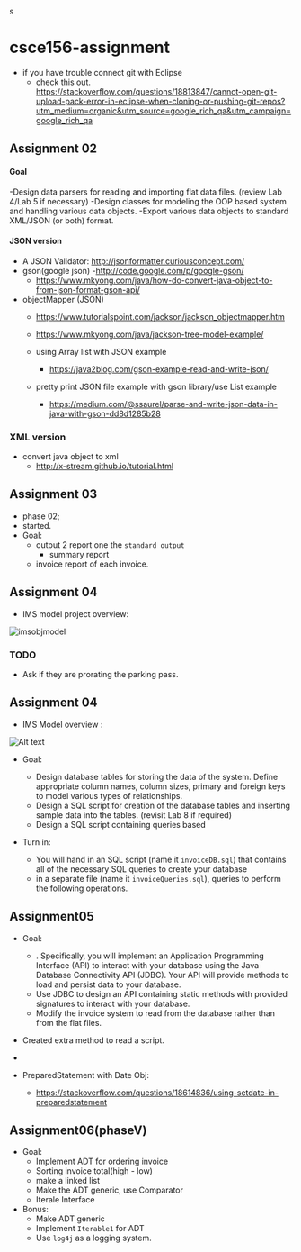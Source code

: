 s
# csce156-assignment

- if you have trouble connect git with Eclipse
	- check this out. https://stackoverflow.com/questions/18813847/cannot-open-git-upload-pack-error-in-eclipse-when-cloning-or-pushing-git-repos?utm_medium=organic&utm_source=google_rich_qa&utm_campaign=google_rich_qa

## Assignment 02
####  Goal
   -Design data parsers for reading and importing flat data files. (review Lab 4/Lab 5 if necessary)
   -Design classes for modeling the OOP based system and handling various data objects.
   -Export various data objects to standard XML/JSON (or both) format.

#### JSON version
   - A JSON Validator: http://jsonformatter.curiousconcept.com/
   - gson(google json)
      -http://code.google.com/p/google-gson/
      - https://www.mkyong.com/java/how-do-convert-java-object-to-from-json-format-gson-api/
   - objectMapper (JSON)
      - https://www.tutorialspoint.com/jackson/jackson_objectmapper.htm
      - https://www.mkyong.com/java/jackson-tree-model-example/

	 - using Array list with JSON example
		 - https://java2blog.com/gson-example-read-and-write-json/
	 - pretty print JSON file example with gson library/use List example
		 - https://medium.com/@ssaurel/parse-and-write-json-data-in-java-with-gson-dd8d1285b28


### XML version
   - convert java object to xml
      - http://x-stream.github.io/tutorial.html


## Assignment 03
   - phase 02;
   - started.
   - Goal:
      - output 2 report one the `standard output`
         - summary report
	 - invoice report of each invoice.

## Assignment 04
- IMS model project overview:

![imsobjmodel](https://user-images.githubusercontent.com/35666615/41205687-8c29951e-6cbd-11e8-9ca8-b58d7b25827b.png)

### TODO
- Ask if they are prorating the parking pass.


## Assignment 04
- IMS Model overview :


![Alt text](/../datNguyen/assignment/model/imsObjModel.png?raw=true "test")

- Goal:
	- Design database tables for storing the data of the system. Define appropriate column names,
column sizes, primary and foreign keys to model various types of relationships.
	-	Design a SQL script for creation of the database tables and inserting sample data into the tables.
(revisit Lab 8 if required)
	- Design a SQL script containing queries based

- Turn in:
	- You will hand in an SQL script (name it `invoiceDB.sql`) that contains all of the necessary SQL queries
to create your database
	- in a separate file (name it `invoiceQueries.sql`), queries to perform the following
operations.



##  Assignment05
- Goal:
	- . Specifically, you will implement an Application
Programming Interface (API) to interact with your database using the Java Database Connectivity API
(JDBC). Your API will provide methods to load and persist data to your database.
	- Use JDBC to design an API containing static methods with provided signatures to interact with
your database.
	- Modify the invoice system to read from the database rather than from the flat files.

- Created extra method to read a script.
- 

- PreparedStatement with Date Obj:
	- https://stackoverflow.com/questions/18614836/using-setdate-in-preparedstatement

## Assignment06(phaseV)
- Goal:
   - Implement ADT for ordering invoice
   - Sorting invoice total(high - low)
   - make a linked list
   - Make the ADT generic, use Comparator
   - Iterale Interface
- Bonus:
   - Make ADT generic
   - Implement `Iterable1` for ADT
   - Use `log4j` as a logging system.
